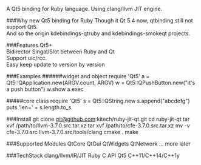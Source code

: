 
A Qt5 binding for Ruby language. Using clang/llvm JIT engine.

###Why new Qt5 binding for Ruby
Though it Qt 5.4 now, qtbinding still not support Qt5.  
And so the origin kdebindings-qtruby and kdebindings-smokeqt projects.  


###Features
Qt5+  
Bidirector Singal/Slot between Ruby and Qt  
Support uic/rcc.  
Easy keep update to version by version  

###Examples
######widget and object
    require 'Qt5'
    a = Qt5::QApplication.new(ARGV.count, ARGV)
    w = Qt5::QPushButton.new("it's a push button")
    w.show
    a.exec

#####core class
    require 'Qt5'
    s = Qt5::QString.new
    s.append("abcdefg")
    puts 'len=' + s.length.to_s    


###Install
    git clone git@github.com:kitech/ruby-jit-qt.git
    cd ruby-jit-qt
    tar xvf /path/to/llvm-3.7.0.src.tar.xz
    tar xvf /path/to/cfe-3.7.0.src.tar.xz
    mv -v cfe-3.7.0.src llvm-3.7.0.src/tools/clang
    cmake .
    make

###Supported Modules
    QtCore
    QtGui
    QtWidgets
    QtNetwork
    ... more later

###TechStack
    clang/llvm/IR/JIT
    Ruby C API
    Qt5
    C++11/C++14/C++1y
    

